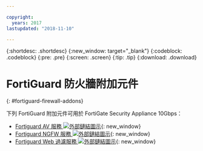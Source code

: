 ```yaml
---

copyright:
  years: 2017
lastupdated: "2018-11-10"

---
```


{:shortdesc: .shortdesc}
{:new_window: target="_blank"}
{:codeblock: .codeblock}
{:pre: .pre}
{:screen: .screen}
{:tip: .tip}
{:download: .download}

# FortiGuard 防火牆附加元件
{: #fortiguard-firewall-addons}

下列 FortiGuard 附加元件可用於 FortiGate Security Appliance 10Gbps：

* [Fortiguard AV 服務 ![外部鏈結圖示](../../icons/launch-glyph.svg "外部鏈結圖示")](https://www.fortinet.com/products/security-subscriptions/antivirus.html){: new_window}
* [Fortiguard NGFW 服務 ![外部鏈結圖示](../../icons/launch-glyph.svg "外部鏈結圖示")](https://www.fortinet.com/products/security-subscriptions/intrusion-prevention.html){: new_window}
* [Fortiguard Web 過濾服務 ![外部鏈結圖示](../../icons/launch-glyph.svg "外部鏈結圖示")](https://www.fortinet.com/products/security-subscriptions/web-filtering.html){: new_window}
